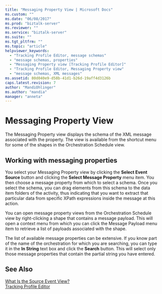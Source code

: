 ```yaml
---
title: "Messaging Property View | Microsoft Docs"
ms.custom: ""
ms.date: "06/08/2017"
ms.prod: "biztalk-server"
ms.reviewer: ""
ms.service: "biztalk-server"
ms.suite: ""
ms.tgt_pltfrm: ""
ms.topic: "article"
helpviewer_keywords: 
  - "Tracking Profile Editor, message schemas"
  - "message schemas, properties"
  - "Messaging Property view [Tracking Profile Editor]"
  - "Tracking Profile Editor, Messaging Property view"
  - "message schemas, XML messages"
ms.assetid: 80d040e9-d58b-41d1-b26d-19aff4d3126b
caps.latest.revision: 7
author: "MandiOhlinger"
ms.author: "mandia"
manager: "anneta"
---
```

# Messaging Property View
The Messaging Property view displays the schema of the XML message associated with the property. The view is available from the shortcut menu for some of the shapes in the Orchestration Schedule view.  
  
## Working with messaging properties  
 You select your Messaging Property view by clicking the **Select Event Source** button and clicking the **Select Message Property** menu item. You then choose a message property from which to select a schema. Once you select the schema, you can drag elements from this schema to the data item folders of the activity, thus indicating that you want to extract that particular data from specific XPath expressions inside the message at this action.  
  
 You can open message property views from the Orchestration Schedule view by right-clicking a shape that contains a message payload. This will open a context menu from which you can click the Message Payload menu item to retrieve a list of payloads associated with the shape.  
  
 The list of available message properties can be extensive. If you know part of the name of the orchestration for which you are searching, you can type it in the **In String** text box and click the **Search** button. This will select only those message properties that contain the partial string you have entered.  
  
## See Also  
 [What Is the Source Event View?](../core/what-is-the-source-event-view.md)   
 [Tracking Profile Editor](../core/tracking-profile-editor.md)